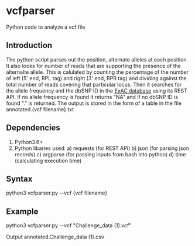 # vcfparser
Python code to analyze a vcf file

## Introduction

The python script parses out the position, alternate alleles at each position. It also looks for number of reads that are supporting the presence of the alternalte allele. This is calulated by counting the percentage of the number of left (5' end, RPL tag) and right (3' end, RPR tag) and dividing against the total number of reads covering that particular locus. Then it searches for the allele frequency and the dbSNP ID in the [ExAC database](http://exac.hms.harvard.edu/) using its REST API. If no allele frequency is found it returns "NA" and if no dbSNP ID is found "." is returned. The output is stored in the form of a table in the file annotated.{vcf filename}.txt

## Dependencies
1) Python3.6+
2) Python libaries used:
   a) requests (for REST API)
   b) json (for parsing json records)
   c) argparse (for passing inputs from bash into python)
   d) time (calculating execution time)

## Syntax
python3 vcfparser.py --vcf {vcf filename}

## Example
python3 vcfparser.py --vcf "Challenge_data (1).vcf"

Output
annotated.Challenge_data (1).csv
